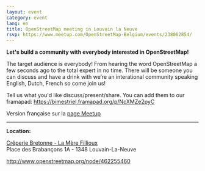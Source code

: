 ```yaml
---
layout: event
category: event
lang: en
title: OpenStreetMap meeting in Louvain la Neuve
rsvp: https://www.meetup.com/OpenStreetMap-Belgium/events/238062854/
---
```


**Let's build a community with everybody interested in OpenStreetMap!**

The target audience is everybody! From hearing the word OpenStreetMap a few seconds ago to the total expert in no time. There will be someone you can discuss and have a drink with we’re an interational community speaking English, Dutch, French so come join us!

Tell us what you'd like discuss/present/share. You can add them to our framapad: <https://bimestriel.framapad.org/p/NcXMZe2pyC>

Version française sur la [page Meetup](https://www.meetup.com/OpenStreetMap-Belgium/events/238062854/)  

---

**Location:**

[Crêperie Bretonne - La Mère Fillioux](http://www.lacreperiebretonne.be/)  
Place des Brabançons 1A - 1348 Louvain-La-Neuve

<http://www.openstreetmap.org/node/462255460>
